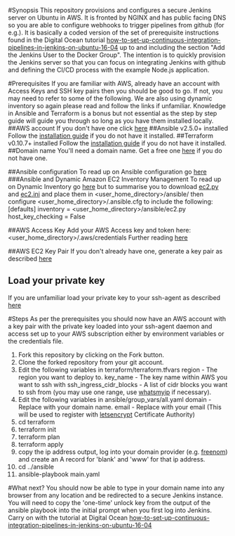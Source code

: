 #Synopsis
This repository provisions and configures a secure Jenkins server on Ubuntu in AWS. It is fronted by NGINX and has public facing DNS so you are able to configure webhooks to trigger pipelines from github (for e.g.). It is basically a coded version of the set of prerequisite instructions found in the Digital Ocean tutorial [how-to-set-up-continuous-integration-pipelines-in-jenkins-on-ubuntu-16-04](https://www.digitalocean.com/community/tutorials/how-to-set-up-continuous-integration-pipelines-in-jenkins-on-ubuntu-16-04) up to and including the section "Add the Jenkins User to the Docker Group". 
The intention is to quickly provision the Jenkins server so that you can focus on integrating Jenkins with github and defining the CI/CD process with the example Node.js application.

#Prerequisites
If you are familiar with AWS, already have an account with Access Keys and SSH key pairs then you should be good to go. If not, you may need to refer to some of the following. We are also using dynamic inventory so again please read and follow the links if unfamiliar. Knowledge in Ansible and Terraform is a bonus but not essential as the step by step guide will guide you through so long as you have them installed locally.
##AWS account
If you don't have one click [here](https://aws.amazon.com/free/)
##Ansible v2.5.0+ installed
Follow the [installation guide](https://docs.ansible.com/ansible/latest/installation_guide/intro_installation.html) if you do not have it installed.
##Terraform v0.10.7+ installed
Follow the [installation guide](https://www.terraform.io/intro/getting-started/install.html) if you do not have it installed.
##Domain name
You'll need a domain name. Get a free one [here](http://www.freenom.com/) if you do not have one.

##Ansible configuration
To read up  on Ansible configuration go [here](https://docs.ansible.com/ansible/latest/installation_guide/intro_configuration.html)
###Ansible and Dynamic Amazon EC2 Inventory Management
To read up on Dynamic Inventory go [here](https://aws.amazon.com/blogs/apn/getting-started-with-ansible-and-dynamic-amazon-ec2-inventory-management/) but to summarise you to download [ec2.py](https://raw.githubusercontent.com/ansible/ansible/devel/contrib/inventory/ec2.py) and [ec2.ini](https://raw.githubusercontent.com/ansible/ansible/devel/contrib/inventory/ec2.ini) and place them in <user_home_directory>/ansible/ then configure <user_home_directory>/.ansible.cfg to include the following:
[defaults]
inventory = <user_home_directory>/ansible/ec2.py
host_key_checking = False

##AWS Access Key
Add your AWS Access key and token here:
<user_home_directory>/.aws/credentials
Further reading [here](https://docs.aws.amazon.com/IAM/latest/UserGuide/id_credentials_access-keys.html)

##AWS EC2 Key Pair
If you don't already have one, generate a key pair as described [here](https://docs.aws.amazon.com/AWSEC2/latest/UserGuide/ec2-key-pairs.html)

## Load your private key 
If you are unfamiliar load your private key to your ssh-agent as described [here](https://help.github.com/articles/generating-a-new-ssh-key-and-adding-it-to-the-ssh-agent/)

#Steps
As per the prerequisites you should now have an AWS account with a key pair with the private key loaded into your ssh-agent daemon and access set up to your AWS subscription either by environment variables or the credentials file.

1. Fork this repository by clicking on the Fork button.
2. Clone the forked repository from your git account.
3. Edit the following variables in terraform/terraform.tfvars
   region - The region you want to deploy to.
   key_name - The key name within AWS you want to ssh with
   ssh_ingress_cidr_blocks - A list of cidr blocks you want to ssh from (you may use one range, use [whatsmyip](http://www.whatsmyip.org/) if necessary).
4. Edit the following variables in ansible/group_vars/all.yaml
   domain - Replace with your domain name.
   email - Replace with your email (This will be used to register with [letsencrypt](https://letsencrypt.org/) Certificate Authority) 
5. cd terraform
6. terraform init
7. terraform plan
8. terraform apply
9. copy the ip address output, log into your domain provider (e.g. [freenom](http://www.freenom.com/)) and create an A record for 'blank' and 'www' for that ip address.
10. cd ../ansible
11. ansible-playbook main.yaml

#What next?
You should now be able to type in your domain name into any browser from any location and be redirected to a secure Jenkins instance. You will need to copy the 'one-time' unlock key from the output of the ansible playbook into the initial prompt when you first log into Jenkins.
Carry on with the tutorial at Digital Ocean [how-to-set-up-continuous-integration-pipelines-in-jenkins-on-ubuntu-16-04](https://www.digitalocean.com/community/tutorials/how-to-set-up-continuous-integration-pipelines-in-jenkins-on-ubuntu-16-04) 
